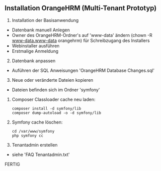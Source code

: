 ## Installation OrangeHRM (Multi-Tenant Prototyp)

1. Installation der Basisanwendung
- Datenbank manuell Anlegen
- Owner des OrangeHRM-Ordner's auf 'www-data' ändern (chown -R www-data.www-data orangehrm) für Schreibzugang des Installers
- Webinstaller ausführen
- Erstmalige Anmeldung

2. Datenbank anpassen
- Auführen der SQL Anweisungen 'OrangeHRM Database Changes.sql'

3. Neue oder veränderte Dateien kopieren
- Dateien befinden sich im Ordner 'symfony'

1. Composer Classloader cache neu laden:
    ```
    composer install -d symfony/lib
    composer dump-autoload -o -d symfony/lib
    ```

2. Symfony cache löschen:
    ```
    cd /var/www/symfony
    php symfony cc
    ```
   
3. Tenantadmin erstellen
- siehe 'FAQ Tenantadmin.txt'

FERTIG
